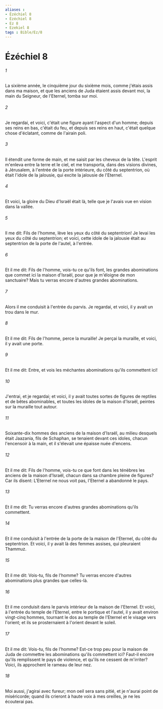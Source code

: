 ```yaml
---
aliases : 
- Ézéchiel 8
- Ézéchiel 8
- Ez 8
- Ezekiel 8
tags : Bible/Ez/8
---
```


# Ézéchiel 8

###### 1
La sixième année, le cinquième jour du sixième mois, comme j'étais assis dans ma maison, et que les anciens de Juda étaient assis devant moi, la main du Seigneur, de l'Eternel, tomba sur moi.
###### 2
Je regardai, et voici, c'était une figure ayant l'aspect d'un homme; depuis ses reins en bas, c'était du feu, et depuis ses reins en haut, c'était quelque chose d'éclatant, comme de l'airain poli.
###### 3
Il étendit une forme de main, et me saisit par les cheveux de la tête. L'esprit m'enleva entre la terre et le ciel, et me transporta, dans des visions divines, à Jérusalem, à l'entrée de la porte intérieure, du côté du septentrion, où était l'idole de la jalousie, qui excite la jalousie de l'Eternel.
###### 4
Et voici, la gloire du Dieu d'Israël était là, telle que je l'avais vue en vision dans la vallée.
###### 5
Il me dit: Fils de l'homme, lève les yeux du côté du septentrion! Je levai les yeux du côté du septentrion; et voici, cette idole de la jalousie était au septentrion de la porte de l'autel, à l'entrée.
###### 6
Et il me dit: Fils de l'homme, vois-tu ce qu'ils font, les grandes abominations que commet ici la maison d'Israël, pour que je m'éloigne de mon sanctuaire? Mais tu verras encore d'autres grandes abominations.
###### 7
Alors il me conduisit à l'entrée du parvis. Je regardai, et voici, il y avait un trou dans le mur.
###### 8
Et il me dit: Fils de l'homme, perce la muraille! Je perçai la muraille, et voici, il y avait une porte.
###### 9
Et il me dit: Entre, et vois les méchantes abominations qu'ils commettent ici!
###### 10
J'entrai, et je regardai; et voici, il y avait toutes sortes de figures de reptiles et de bêtes abominables, et toutes les idoles de la maison d'Israël, peintes sur la muraille tout autour.
###### 11
Soixante-dix hommes des anciens de la maison d'Israël, au milieu desquels était Jaazania, fils de Schaphan, se tenaient devant ces idoles, chacun l'encensoir à la main, et il s'élevait une épaisse nuée d'encens.
###### 12
Et il me dit: Fils de l'homme, vois-tu ce que font dans les ténèbres les anciens de la maison d'Israël, chacun dans sa chambre pleine de figures? Car ils disent: L'Eternel ne nous voit pas, l'Eternel a abandonné le pays.
###### 13
Et il me dit: Tu verras encore d'autres grandes abominations qu'ils commettent.
###### 14
Et il me conduisit à l'entrée de la porte de la maison de l'Eternel, du côté du septentrion. Et voici, il y avait là des femmes assises, qui pleuraient Thammuz.
###### 15
Et il me dit: Vois-tu, fils de l'homme? Tu verras encore d'autres abominations plus grandes que celles-là.
###### 16
Et il me conduisit dans le parvis intérieur de la maison de l'Eternel. Et voici, à l'entrée du temple de l'Eternel, entre le portique et l'autel, il y avait environ vingt-cinq hommes, tournant le dos au temple de l'Eternel et le visage vers l'orient; et ils se prosternaient à l'orient devant le soleil.
###### 17
Et il me dit: Vois-tu, fils de l'homme? Est-ce trop peu pour la maison de Juda de commettre les abominations qu'ils commettent ici? Faut-il encore qu'ils remplissent le pays de violence, et qu'ils ne cessent de m'irriter? Voici, ils approchent le rameau de leur nez.
###### 18
Moi aussi, j'agirai avec fureur; mon oeil sera sans pitié, et je n'aurai point de miséricorde; quand ils crieront à haute voix à mes oreilles, je ne les écouterai pas.
